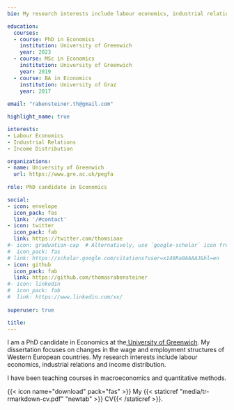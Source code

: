 ```yaml
---
bio: My research interests include labour economics, industrial relations and income distribution. 

education:
  courses:
  - course: PhD in Economics
    institution: University of Greenwich
    year: 2023
  - course: MSc in Economics
    institution: University of Greenwich
    year: 2019
  - course: BA in Economics
    institution: University of Graz
    year: 2017
    
email: "rabensteiner.th@gmail.com"

highlight_name: true

interests:
- Labour Economics
- Industrial Relations
- Income Distribution

organizations:
- name: University of Greenwich
  url: https://www.gre.ac.uk/pegfa
  
role: PhD candidate in Economics

social:
- icon: envelope
  icon_pack: fas
  link: '/#contact'
- icon: twitter
  icon_pack: fab
  link: https://twitter.com/thomsiaae
#- icon: graduation-cap  # Alternatively, use `google-scholar` icon from `ai` icon pack
#  icon_pack: fas
# link: https://scholar.google.com/citations?user=x146Ra0AAAAJ&hl=en
- icon: github
  icon_pack: fab
  link: https://github.com/thomasrabensteiner
#- icon: linkedin
#  icon_pack: fab
#  link: https://www.linkedin.com/xx/
  
superuser: true

title: 
---
```


I am a PhD candidate in Economics at the[ University of Greenwich](www.gre.ac.uk). My dissertation focuses on changes in the wage and employment structures of Western European countries.
My research interests include labour economics, industrial relations and income distribution. 

I have been teaching courses in macroeconomics and quantitative methods.


{{< icon name="download" pack="fas" >}} My {{< staticref "media/tr-rmarkdown-cv.pdf" "newtab" >}} CV{{< /staticref >}}.
